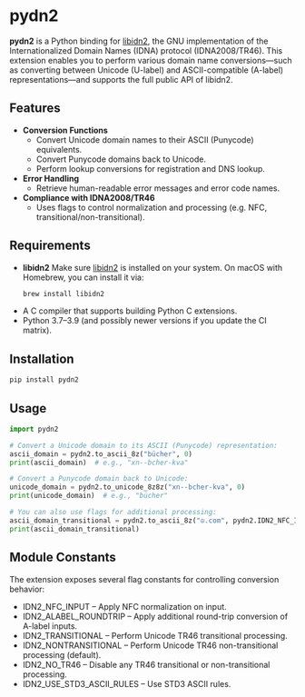 # pydn2

**pydn2** is a Python binding for [libidn2](https://libidn.gitlab.io/libidn2/), the GNU implementation of the Internationalized Domain Names (IDNA) protocol (IDNA2008/TR46). This extension enables you to perform various domain name conversions—such as converting between Unicode (U-label) and ASCII-compatible (A-label) representations—and supports the full public API of libidn2.

## Features

- **Conversion Functions**
  - Convert Unicode domain names to their ASCII (Punycode) equivalents.
  - Convert Punycode domains back to Unicode.
  - Perform lookup conversions for registration and DNS lookup.
- **Error Handling**
  - Retrieve human-readable error messages and error code names.
- **Compliance with IDNA2008/TR46**
  - Uses flags to control normalization and processing (e.g. NFC, transitional/non-transitional).

## Requirements

- **libidn2**
  Make sure [libidn2](https://libidn.gitlab.io/libidn2/) is installed on your system. On macOS with Homebrew, you can install it via:
  ```bash
  brew install libidn2
  ```
- A C compiler that supports building Python C extensions.
- Python 3.7–3.9 (and possibly newer versions if you update the CI matrix).

## Installation

```bash
pip install pydn2
```

## Usage

```python
import pydn2

# Convert a Unicode domain to its ASCII (Punycode) representation:
ascii_domain = pydn2.to_ascii_8z("bücher", 0)
print(ascii_domain)  # e.g., "xn--bcher-kva"

# Convert a Punycode domain back to Unicode:
unicode_domain = pydn2.to_unicode_8z8z("xn--bcher-kva", 0)
print(unicode_domain)  # e.g., "bücher"

# You can also use flags for additional processing:
ascii_domain_transitional = pydn2.to_ascii_8z("☮️.com", pydn2.IDN2_NFC_INPUT | pydn2.IDN2_TRANSITIONAL)
print(ascii_domain_transitional)
```

## Module Constants

The extension exposes several flag constants for controlling conversion behavior:
- IDN2_NFC_INPUT – Apply NFC normalization on input.
- IDN2_ALABEL_ROUNDTRIP – Apply additional round-trip conversion of A-label inputs.
- IDN2_TRANSITIONAL – Perform Unicode TR46 transitional processing.
- IDN2_NONTRANSITIONAL – Perform Unicode TR46 non-transitional processing (default).
- IDN2_NO_TR46 – Disable any TR46 transitional or non-transitional processing.
- IDN2_USE_STD3_ASCII_RULES – Use STD3 ASCII rules.
